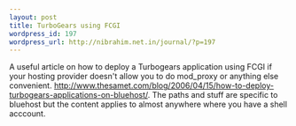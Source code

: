 ```yaml
--- 
layout: post
title: TurboGears using FCGI
wordpress_id: 197
wordpress_url: http://nibrahim.net.in/journal/?p=197
---
```

A useful article on how to deploy a Turbogears application using FCGI if your hosting provider doesn't allow you to do mod_proxy or anything else convenient.
<a href="http://www.thesamet.com/blog/2006/04/15/how-to-deploy-turbogears-applications-on-bluehost/">http://www.thesamet.com/blog/2006/04/15/how-to-deploy-turbogears-applications-on-bluehost/</a>. The paths and stuff are specific to bluehost but the content applies to almost anywhere where you have a shell acccount. 
